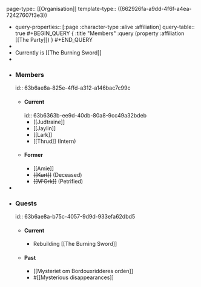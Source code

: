 page-type:: [[Organisation]]
template-type:: ((662926fa-a9dd-4f6f-a4ea-72427607f3e3))

- query-properties:: [:page :character-type :alive :affiliation]
  query-table:: true
  #+BEGIN_QUERY
  {
  :title "Members"
  :query (property :affiliation [[The Party]])
  }
  #+END_QUERY
-
- Currently is [[The Burning Sword]]
-
- ### Members
  id:: 63b6ae8a-825e-4ffd-a312-a146bac7c99c
	- #### Current
	  id:: 63b6363b-ee9d-40db-80a8-9cc49a32bdeb
		- [[Judtraine]]
		- [[Jaylin]]
		- [[Lark]]
		- [[Thrud]] (Intern)
	- #### Former
		- [[Amie]]
		- ~~[[Kurt]]~~ (Deceased)
		- ~~[[M'Ork]]~~ (Petrified)
-
- ### Quests
  id:: 63b6ae8a-b75c-4057-9d9d-933efa62dbd5
	- #### Current
		- Rebuilding [[The Burning Sword]]
	- #### Past
		- [[Mysteriet om Bordouxridderes orden]]
		- #[[Mysterious disappearances]]